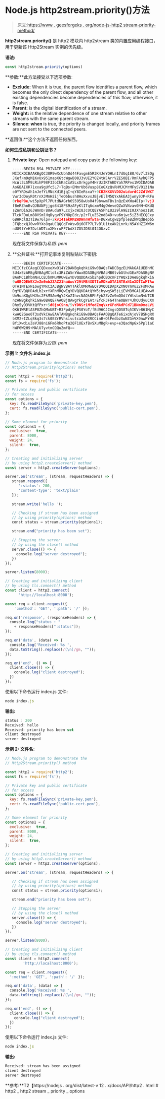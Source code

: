 # Node.js http2stream.priority()方法

> 原文:[https://www . geesforgeks . org/node-js-http2 stream-priority-method/](https://www.geeksforgeeks.org/node-js-http2stream-priority-method/)

**http2stream.priority()** 是 http2 模块内 http2stream 类的内置应用编程接口，用于更新该 Http2Stream 实例的优先级。

**语法:**

```js
const http2stream.priority(options)
```

**参数:**此方法接受以下选项参数:

*   **Exclude:** When it is true, the parent flow identifies a parent flow, which becomes the only direct dependency of the parent flow, and all other existing dependencies become dependencies of this flow; otherwise, it is false.
*   **Parent:** is the digital identification of a stream.
*   **Weight:** is the relative dependence of one stream relative to other streams with the same parent stream.
*   **Silence: when** is true, the priority is changed locally, and priority frames are not sent to the connected peers.

**返回值:**这个方法不返回任何东西。

**如何生成私钥和公钥证书？**

1.  **Private key:** Open notepad and copy paste the following key:

    ```js
    -----BEGIN RSA PRIVATE KEY-----
    MIICXQIBAAKBgQC38R9wXcUbhOd44FavgmE5R3K4JeYOHLnI7dUq1B8/Gv7l3SOg
    JKef/m9gM1KvUx951mapXGtcWgwB08J3vUE2YOZ4tWJArrVZES0BI/RmFAyhQFP5
    HcWl3LSM9LRihP98F33oIkKaCxA5LxOrkgpV4HrUzIKTABDYah7RPex1WQIDAQAB
    AoGBAIXR71xxa9gUfc5L7+TqBs+EMmrUb6Vusp8CoGXzQvRHMJCMrMFySV0131Nu
    o0YYRDsAh1nJefYLMNcXd1BjqI+qY8IeRsxaY+9CB2KKGVVDO2uLdurdC2ZdlWXT
    Vwr3dDoyR0trnXJMmH2ijTeO6bush8HuXxvxJBjvEllM5QYxAkEA3jwny9JP+RFu
    0rkqPBe/wi5pXpPl7PUtdNAGrh6S5958wUoR4f9bvwmTBv1nQzExKWu4EIp+7vjJ
    fBeRZhnBvQJBANPjjge8418PS9zAFyKlITq6cxmM4gOWeveQZwXVNvav0NH+OKdQ
    sZnnDiG26JWmnD/B8Audu97LcxjxcWI8Jc0CQEYA5PhLU229lA9EzI0JXhoozIBC
    TlcKFDuLm88VSmlHqDyqvF9YNOpEdc/p2rFLuZS2ndB4D+vu6mjwc5iZ3HECQCxy
    GBHRclQ3Ti9w76lpv+2kvI4IekRMZWDWnnWfwta+DGxwCgw2pfpleBZkWqdBepb5
    JFQbcxQJ0wvRYXo8qaUCQQCgTvWswBj6OTP7LTvBlU1teAN2Lnrk/N5AYHZIXW6m
    nUG9lYvH7DztWDTioXMrruPF7bdXfZOVJD8t0I4OUzvC
    -----END RSA PRIVATE KEY-----

    ```

    现在将文件保存为*私钥. pem*

2.  **公共证书:**打开记事本复制粘贴以下密钥:

    ```js
    -----BEGIN CERTIFICATE-----
    MIICfzCCAegCCQDxxeXw914Y2DANBgkqhkiG9w0BAQsFADCBgzELMAkGA1UEBhMC
    SU4xEzARBgNVBAgMCldlc3RiZW5nYWwxEDAOBgNVBAcMB0tvbGthdGExFDASBgNV
    BAoMC1BhbmNvLCBJbmMuMRUwEwYDVQQDDAxSb2hpdCBQcmFzYWQxIDAeBgkqhkiG
    9w0BCQEWEXJvZm9mb2ZAZ21haWwuY29tMB4XDTIwMDkwOTA1NTExN1oXDTIwMTAw
    OTA1NTExN1owgYMxCzAJBgNVBAYTAklOMRMwEQYDVQQIDApXZXN0YmVuZ2FsMRAw
    DgYDVQQHDAdLb2xrYXRhMRQwEgYDVQQKDAtQYW5jbywgSW5jLjEVMBMGA1UEAwwM
    Um9oaXQgUHJhc2FkMSAwHgYJKoZIhvcNAQkBFhFyb2ZvZm9mQGdtYWlsLmNvbTCB
    nzANBgkqhkiG9w0BAQEFAAOBjQAwgYkCgYEAt/EfcF3FG4TneOBWr4JhOUdyuCXm
    Dhy5yO3VKtQfPxr+5d0joCSnn/5vYDNSr1MfedZmqVxrXFoMAdPCd71BNmDmeLVi
    QK61WREtASP0ZhQMoUBT+R3Fpdy0jPS0YoT/fBd96CJCmgsQOS8Tq5IKVeB61MyC
    kwAQ2Goe0T3sdVkCAwEAATANBgkqhkiG9w0BAQsFAAOBgQATe6ixdAjoV7BSHgRX
    bXM2+IZLq8kq3s7ck0EZrRVhsivutcaZwDXRCCinB+OlPedbzXwNZGvVX0nwPYHG
    BfiXwdiuZeVJ88ni6Fm6RhoPtu2QF1UExfBvSXuMBgR+evp+e3QadNpGx6Ppl1aC
    hWF6W2H9+MAlU7yvtmCQQuZmfQ==
    -----END CERTIFICATE-----

    ```

    现在将文件保存为*公钥. pem*

**示例 1:** **文件名:index.js**

```js
// Node.js program to demonstrate the
// Http2Stream.priority(options) method

const http2 = require('http2');
const fs = require('fs');

// Private key and public certificate
// for access
const options = {
  key: fs.readFileSync('private-key.pem'),
  cert: fs.readFileSync('public-cert.pem'),
};

// Some element for priority
const options1 = {
  exclusive:  true,
  parent: 8000,
  weight: 24,
  silent:  true,
};

// Creating and initializing server
// by using http2.createServer() method
const server = http2.createServer(options);

server.on('stream', (stream, requestHeaders) => {
   stream.respond({ 
      ':status': 200, 
      'content-type': 'text/plain' 
   });

   stream.write('hello ');

   // Checking if stream has been assigned
   // by using priority(options) method
   const status = stream.priority(options1);

   stream.end("priority has been set");

   // Stopping the server
   // by using the close() method
   server.close(() => {
     console.log("server destroyed");
   })
});

server.listen(8000);

// Creating and initializing client
// by using tls.connect() method
const client = http2.connect(
      'http://localhost:8000');

const req = client.request({ 
    ':method': 'GET', ':path': '/' });

req.on('response', (responseHeaders) => {
  console.log("status : " 
    + responseHeaders[":status"]);
});

req.on('data', (data) => {
  console.log('Received: %s ',
  data.toString().replace(/(\n)/gm, ""));
});

req.on('end', () => {
  client.close(() => {
    console.log("client destroyed");
  })
});
```

使用以下命令运行 index.js 文件:

```js
node index.js

```

**输出:**

```js
status : 200
Received: hello
Received: priority has been set
client destroyed
server destroyed

```

**示例 2:** **文件名:**

```js
// Node.js program to demonstrate the
// Http2Stream.priority() method

const http2 = require('http2');
const fs = require('fs');

// Private key and public certificate
// for access
const options = {
  key: fs.readFileSync('private-key.pem'),
  cert: fs.readFileSync('public-cert.pem'),
};

// Some element for priority
const options1 = {
  exclusive:  true,
  parent: 8000,
  weight: 24,
  silent:  true,
};

// Creating and initializing server
// by using http2.createServer() method
const server = http2.createServer(options);

server.on('stream', (stream, requestHeaders) => {

   // Checking if stream has been assigned
   // by using priority(options) method
   const status = stream.priority(options1);

   stream.end("priority has been set");

   // Stopping the server
   // by using the close() method
   server.close(() => {
     console.log("server destroyed");
   })
});

server.listen(8000);

// Creating and initializing client
// by using tls.connect() method
const client = http2.connect(
        'http://localhost:8000');

const req = client.request({ 
  ':method': 'GET', ':path': '/' });

req.on('data', (data) => {
  console.log('Received: %s ',
  data.toString().replace(/(\n)/gm, ""));
});

req.on('end', () => {
  client.close(() => {
    console.log("client destroyed");
  })
});
```

使用以下命令运行 index.js 文件:

```js
node index.js

```

**输出:**

```js
Received: stream has been assigned
client destroyed
server destroyed

```

**参考:**T2【https://nodejs . org/dist/latest-v 12 . x/docs/API/http2 . html # http2 _ http2 stream _ priority _ options